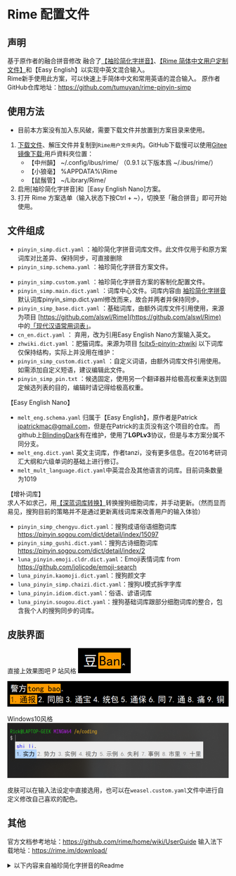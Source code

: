 # Rime 配置文件

## 声明
基于原作者的融合拼音修改
融合了[【袖珍简化字拼音】](https://github.com/rime/rime-pinyin-simp/)、[【Rime 简体中文用户定制文件】](https://github.com/huaxianyan/Rime)和【Easy English】以实现中英文混合输入。   
Rime新手使用此方案，可以快速上手简体中文和常用英语的混合输入。
原作者GitHub仓库地址：https://github.com/tumuyan/rime-pinyin-simp


## 使用方法
* 目前本方案没有加入东风破，需要下载文件并放置到方案目录来使用。 
1. [下载文件](https://codeload.github.com/SaboZhang/RimeConfig/zip/main)、解压文件并复制到`Rime用户文件夹`内。GitHub下载慢可以使用[Gitee镜像下载](https://gitee.com/tao_SaboZhang/RimeConfig);用戶資料夾位置：  
    * 【中州韻】 ~/.config/ibus/rime/ （0.9.1 以下版本爲 ~/.ibus/rime/）
    * 【小狼毫】 %APPDATA%\Rime
    * 【鼠鬚管】 ~/Library/Rime/
2. 启用[袖珍简化字拼音]和［Easy English Nano]方案。
3. 打开 Rime 方案选单（输入状态下按Ctrl + ~），切换至「融合拼音」即可开始使用。

## 文件组成
* `pinyin_simp.dict.yaml` ：袖珍简化字拼音词库文件。此文件仅用于和原方案词库对比差异、保持同步，可直接删除
* `pinyin_simp.schema.yaml` ：袖珍简化字拼音方案文件。
- `pinyin_simp.custom.yaml` ：袖珍简化字拼音方案的客制化配置文件。
- `pinyin_simp.main.dict.yaml` ：词库中心文件。词库内容由 [袖珍简化字拼音](https://github.com/rime/rime-pinyin-simp) 默认词库pinyin_simp.dict.yaml修改而来，故合并两者并保持同步。
- `pinyin_simp_base.dict.yaml` ：基础词库，由额外词库文件引用使用，来源为项目 [https://github.com/alswl/Rime](https://github.com/alswl/Rime) 中的[「现代汉语常用词表」](https://raw.githubusercontent.com/alswl/Rime/master/luna_pinyin.xiandaihanyuchangyongcibiao.dict.yaml)。
- `cn_en.dict.yaml` ： 弃用，改为引用Easy English Nano方案输入英文。
- `zhwiki.dict.yaml` ：肥猫词库。来源为项目 [fcitx5-pinyin-zhwiki](https://github.com/felixonmars/fcitx5-pinyin-zhwiki)
以下词库仅保持结构，实际上并没用在维护：
- `pinyin_simp_custom.dict.yaml` ：自定义词语，由额外词库文件引用使用。如需添加自定义短语，建议编辑此文件。
- `pinyin_simp_pin.txt` ：候选固定，使用另一个翻译器并给极高权重来达到固定候选列表的目的，编辑时请记得给极高权重。

【Easy English Nano】
* `melt_eng.schema.yaml` 归属于【Easy English】，原作者是Patrick <ipatrickmac@gmail.com>，但是在Patrick的主页没有这个项目的仓库。
而github上[BlindingDark](https://github.com/BlindingDark/rime-easy-en)有在维护，使用了**LGPLv3**协议，但是与本方案分属不同分支。
* `melt_eng.dict.yaml` 英文主词库，作者tanzi，没有更多信息。在2016考研词汇大纲和六级单词的基础上进行修订。
* `melt_mult_language.dict.yaml`中英混合及其他语言的词库。目前词条数量为1019

【增补词库】  
求人不如求己，用[【深蓝词库转换】](https://github.com/studyzy/imewlconverter)转换搜狗细胞词库，并手动更新。（然而显而易见，搜狗目前的策略并不是通过更新离线词库来改善用户的输入体验）
- `pinyin_simp_chengyu.dict.yaml`：搜狗成语俗语细胞词库 https://pinyin.sogou.com/dict/detail/index/15097
- `pinyin_simp_gushi.dict.yaml`：搜狗古诗细胞词库 https://pinyin.sogou.com/dict/detail/index/2
- `luna_pinyin.emoji.cldr.dict.yaml`：Emoji表情词库 from https://github.com/jolicode/emoji-search
- `luna_pinyin.kaomoji.dict.yaml`：搜狗颜文字
- `luna_pinyin_simp.chaizi.dict.yaml`：搜狗U模式拆字字库
- `luna_pinyin.idiom.dict.yaml`：俗语、谚语词库
- `luna_pinyin.sougou.dict.yaml`：搜狗基础词库跟部分细胞词库的整合，包含我个人的搜狗同步的词库。

## 皮肤界面
直接上效果图吧
P 站风格
![image](https://github.com/SaboZhang/Picture/blob/master/QQ%E6%88%AA%E5%9B%BE20201025121514.png)

![image](https://github.com/SaboZhang/Picture/blob/master/QQ%E6%88%AA%E5%9B%BE20201025121555.png)

Windows10风格 
![image](https://github.com/SaboZhang/Picture/blob/master/QQ%E6%88%AA%E5%9B%BE20201025125100.png)

皮肤可以在输入法设定中直接选用，也可以在`weasel.custom.yaml`文件中进行自定义修改自己喜欢的配色。

## 其他

官方文档参考地址：https://github.com/rime/home/wiki/UserGuide
输入法下载地址：https://rime.im/download/
<details>
<summary>以下内容来自袖珍简化字拼音的Readme</summary>

# 袖珍简化字拼音

配方： ℞ **pinyin-simp**

[Rime](https://rime.im) 袖珍简化字拼音輸入方案

## 安裝

[東風破](https://github.com/rime/plum) 安裝口令： `bash rime-install pinyin-simp`

授權條款：見 [LICENSE](LICENSE)
</details>
